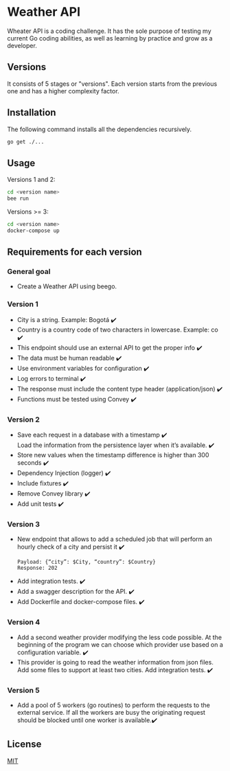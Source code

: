 # Weather API

Wheater API is a coding challenge.
It has the sole purpose of testing my current Go coding abilities, as well as learning by practice and grow as a developer.

## Versions

It consists of 5 stages or "versions". Each version starts from the previous one and has a higher complexity factor.

## Installation

The following command installs all the dependencies recursively.

```bash
go get ./...
```

## Usage

Versions 1 and 2:

```bash
cd <version name>
bee run
```

Versions >= 3:

```bash
cd <version name>
docker-compose up
```

## Requirements for each version

### General goal

- Create a Weather API using beego.

### Version 1

- City is a string. Example: Bogotá ✔️
- Country is a country code of two characters in lowercase. Example: co ✔️
- This endpoint should use an external API to get the proper info ✔️
- The data must be human readable ✔️
- Use environment variables for configuration ✔️
- Log errors to terminal ✔️
- The response must include the content type header (application/json) ✔️
- Functions must be tested using Convey ✔️

### Version 2

- Save each request in a database with a timestamp ✔️  
  Load the information from the persistence layer when it’s available. ✔️
- Store new values when the timestamp difference is higher than 300 seconds ✔️
- Dependency Injection (logger) ✔️
- Include fixtures ✔️
- Remove Convey library ✔️
- Add unit tests ✔️

### Version 3

- New endpoint that allows to add a scheduled job that will perform an hourly check of a city and persist it ✔️
  ```PUT /scheduler/weather
  Payload: {“city”: $City, “country”: $Country}
  Response: 202
- Add integration tests. ✔️
- Add a swagger description for the API. ✔️
- Add Dockerfile and docker-compose files. ✔️

### Version 4

- Add a second weather provider modifying the less code possible. At the beginning of the program we can choose which provider use based on a configuration variable. ✔️
- This provider is going to read the weather information from json files. Add some files to support at least two cities.
  Add integration tests. ✔️

### Version 5

- Add a pool of 5 workers (go routines) to perform the requests to the external service. If all the workers are busy the originating request should be blocked until one worker is available.✔️

## License

[MIT](https://choosealicense.com/licenses/mit/)
